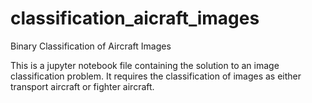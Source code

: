 # classification_aicraft_images
Binary Classification of Aircraft Images

This is a jupyter notebook file containing the solution to an image classification problem.
It requires the classification of images as either transport aircraft or fighter aircraft.
